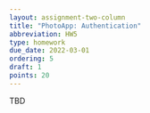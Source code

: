 ```yaml
---
layout: assignment-two-column
title: "PhotoApp: Authentication"
abbreviation: HW5
type: homework
due_date: 2022-03-01
ordering: 5
draft: 1
points: 20
---
```


TBD